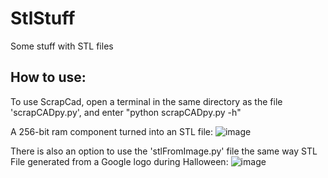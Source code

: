 # StlStuff
Some stuff with STL files

How to use:
------------
To use ScrapCad, open a terminal in the same directory as the file 'scrapCADpy.py', and enter "python scrapCADpy.py -h"

A 256-bit ram component turned into an STL file:
![image](https://github.com/AM4SO/StlStuff/assets/79862724/f8b3fec6-253d-465b-9cfb-c02a299e531a)



There is also an option to use the 'stlFromImage.py' file the same way
STL File generated from a Google logo during Halloween: 
![image](https://github.com/AM4SO/StlStuff/assets/79862724/d1ed5140-dcd6-4444-a2c3-b3b0b7bdb140)

